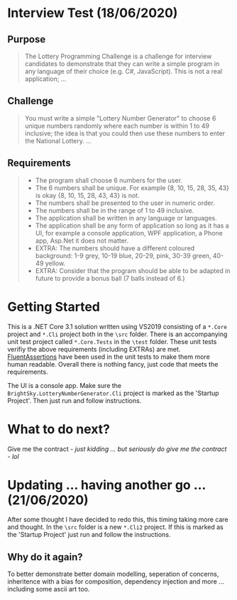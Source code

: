 # Interview Test (18/06/2020)

## Purpose

> The Lottery Programming Challenge is a challenge for interview candidates to demonstrate that they can write a simple program in any language of their choice (e.g. C#, JavaScript). This is not a real application; ...

## Challenge

> You must write a simple "Lottery Number Generator" to choose 6 unique numbers randomly where each number is within 1 to 49 inclusive; the idea is that you could then use these numbers to enter the National Lottery. ...

## Requirements

> *	The program shall choose 6 numbers for the user. 
> *	The 6 numbers shall be unique. For example {8, 10, 15, 28, 35, 43} is okay {8, 10, 15, 28, 43, 43} is not.
> *	The numbers shall be presented to the user in numeric order.
> *	The numbers shall be in the range of 1 to 49 inclusive.
> *	The application shall be written in any language or languages.
> *	The application shall be any form of application so long as it has a UI, for example a console application, WPF application, a Phone app, Asp.Net it does not matter.
> *	EXTRA: The numbers should have a different coloured background: 1-9 grey, 10-19 blue, 20-29, pink, 30-39 green, 40-49 yellow.
> * EXTRA: Consider that the program should be able to be adapted in future to provide a bonus ball (7 balls instead of 6.)

# Getting Started

This is a .NET Core 3.1 solution written using VS2019 consisting of a `*.Core` project and `*.Cli` project both in the `\src` folder. There is an accompanying unit test project called `*.Core.Tests` in the `\test` folder. These unit tests verifiy the above requirements (including EXTRAs) are met. [FluentAssertions](https://fluentassertions.com/) have been used in the unit tests to make them more human readable. Overall there is nothing fancy, just code that meets the requirements. 

The UI is a console app. Make sure the `BrightSky.LotteryNumberGenerator.Cli` project is marked as the 'Startup Project'. Then just run and follow instructions.

# What to do next?

Give me the contract - _just kidding ... but seriously do give me the contract - lol_

# Updating ... having another go ... (21/06/2020)

After some thought I have decided to redo this, this timing taking more care and thought. In the `\src` folder is a new `*.Cli2` project. If this is marked as the 'Startup Project' just run and follow the instructions.

## Why do it again?

To better demonstrate better domain modelling, seperation of concerns, inheritence with a bias for composition, dependency injection and more ... including some ascii art too.

